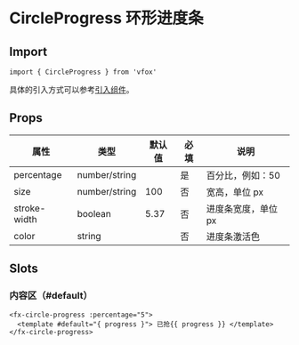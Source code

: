 # CircleProgress 环形进度条

## Import

```
import { CircleProgress } from 'vfox'
```

具体的引入方式可以参考[引入组件](../guide/import.md)。

## Props

| 属性         | 类型          | 默认值 | 必填 | 说明                |
| ------------ | ------------- | ------ | ---- | ------------------- |
| percentage   | number/string |        | 是   | 百分比，例如：50    |
| size         | number/string | 100    | 否   | 宽高，单位 px       |
| stroke-width | boolean       | 5.37   | 否   | 进度条宽度，单位 px |
| color        | string        |        | 否   | 进度条激活色        |

## Slots

### 内容区（#default）

```
<fx-circle-progress :percentage="5">
  <template #default="{ progress }"> 已抢{{ progress }} </template>
</fx-circle-progress>
```
